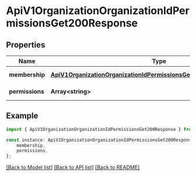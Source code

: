 # ApiV1OrganizationOrganizationIdPermissionsGet200Response


## Properties

Name | Type | Description | Notes
------------ | ------------- | ------------- | -------------
**membership** | [**ApiV1OrganizationOrganizationIdPermissionsGet200ResponseMembership**](ApiV1OrganizationOrganizationIdPermissionsGet200ResponseMembership.md) |  | [default to undefined]
**permissions** | **Array&lt;string&gt;** |  | [default to undefined]

## Example

```typescript
import { ApiV1OrganizationOrganizationIdPermissionsGet200Response } from './api';

const instance: ApiV1OrganizationOrganizationIdPermissionsGet200Response = {
    membership,
    permissions,
};
```

[[Back to Model list]](../README.md#documentation-for-models) [[Back to API list]](../README.md#documentation-for-api-endpoints) [[Back to README]](../README.md)
